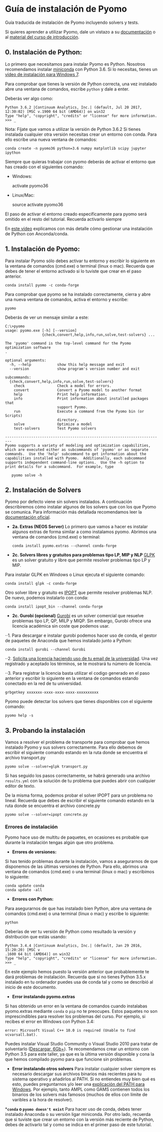 # Guía de instalación de Pyomo

Guía traducida de instalación de Pyomo incluyendo solvers y tests.

Si quieres aprender a utilizar Pyomo, dale un vistazo a su [documentación](http://www.pyomo.org/documentation) o al [material del curso de introducción](https://github.com/CAChemE/Taller-Optimizacion-Python-Pyomo).

## 0. Instalación de Python:
Lo primero que necesitamos para instalar Pyomo es Python. Nosotros recomendamos
instalar [miniconda](https://conda.io/miniconda.html) con Python 3.6.
Si lo necesitas, tienes un [vídeo de instalación para Windows 7](https://www.youtube.com/watch?v=x4xegDME5C0&feature=youtu.be&list=PLGBbVX_WvN7as_DnOGcpkSsUyXB1G_wqb).

Para comprobar que tienes la versión de Python correcta, una vez instalado abre una ventana de comandos, escribe `python` y dale a enter.

Deberás ver algo como:

```
Python 3.6.2 |Continuum Analytics, Inc.| (default, Jul 20 2017, 12:30:02) [MSC v.1900 64 bit (AMD64)] on win32
Type "help", "copyright", "credits" or "license" for more information.
>>> _
```

Nota: Fíjate que vamos a utilizar la versión de Python 3.6.2
Si tienes instalada cualquier otra versión necesitas crear un entorno con conda.
Para ello escribe una nueva ventana de comandos:

    conda create -n pyomo36 python=3.6 numpy matplotlib scipy jupyter ipython

Siempre que quieras trabajar con pyomo deberás de activar el entorno que has creado con
el siguientes comando:

* Windows:

    activate pyomo36

* Linux/Mac:

    source activate pyomo36
    
El paso de activar el entorno creado especificamente para pyomo será omitido en el resto del tutorial. Recuerda activarlo siempre

En [este vídeo](https://www.youtube.com/watch?v=cX6l3IzWewc&index=22&list=PLGBbVX_WvN7as_DnOGcpkSsUyXB1G_wqb)
explicamos con más detalle cómo gestionar una instalación de Python con Anconda/conda.

## 1. Instalación de Pyomo:
Para instalar Pyomo sólo debes activar tu entorno y escribir lo siguiente en la ventana de comandos
(cmd.exe) o terminal (linux o mac). Recuerda que debes de tener el entorno activado si lo tuviste que crear en el paso anterior.

    conda install pyomo -c conda-forge

Para comprobar que pyomo se ha instalado correctamente, cierra y abre una nueva
ventana de comandos, activa el entorno y escribe:

    pyomo

Deberás de ver un mensaje similar a este:

```terminal
C:\>pyomo
usage: pyomo.exe [-h] [--version]
                 {check,convert,help,info,run,solve,test-solvers} ...

The 'pyomo' command is the top-level command for the Pyomo optimization software
.

optional arguments:
  -h, --help            show this help message and exit
  --version             show program's version number and exit

subcommands:
  {check,convert,help,info,run,solve,test-solvers}
    check               Check a model for errors.
    convert             Convert a Pyomo model to another format
    help                Print help information.
    info                Print information about installed packages that
                        support Pyomo.
    run                 Execute a command from the Pyomo bin (or Scripts)
                        directory.
    solve               Optimize a model
    test-solvers        Test Pyomo solvers

-------------------------------------------------------------------------
Pyomo supports a variety of modeling and optimization capabilities,
which are executed either as subcommands of 'pyomo' or as separate
commands.  Use the 'help' subcommand to get information about the
capabilities installed with Pyomo.  Additionally, each subcommand
supports independent command-line options.  Use the -h option to
print details for a subcommand.  For example, type

   pyomo solve -h
```

## 2. Instalación de Solvers
Pyomo por defecto viene sin solvers instalados. A continuación describiremos
cómo instalar algunos de los solvers que con los que Pyomo se comunica.
Para información más detallada recomendamos leer la
[documentación oficial](https://software.sandia.gov/downloads/pub/pyomo/PyomoInstallGuide.html#Solvers).
* __2a. Extras (NEOS Server)__
Lo primero que vamos a hacer es instalar algunos extras de forma similar a
como instalamos pyomo. Abrimos una ventana de comandos (cmd.exe) o terminal:

    `conda install pyomo.extras --channel conda-forge`

* __2c. Solvers libres y gratuitos para problemas tipo LP, MIP y NLP__
[GLPK](https://www.gnu.org/software/glpk/) es un solver gratuito y libre que
permite resolver problemas tipo LP y MIP.

Para instalar GLPK en Windows o Linux ejecuta el siguiente comando:

    conda install glpk -c conda-forge

Otro solver libre y gratuito es
[IPOPT](https://projects.coin-or.org/Ipopt) que permite resolver problemas NLP.
De nuevo, podemos instalarlo con conda:

    conda install ipopt_bin --channel conda-forge

* __2c. Gurobi (opcional)__
[Gurobi](https://www.gurobi.com/index) es un solver comercial que resuelve
problemas tipo LP, QP, MILP y MIQP. Sin embargo, Gurobi ofrece
una licencia académica sin coste que podemos usar.

⋅⋅1. Para descargar e instalar gurobi podemos hacer uso de conda, el gestor de paquetes de
Anaconda que hemos instalado junto a Python:

    conda install gurobi --channel Gurobi

⋅⋅2.  [Solicita una licencia haciendo uso de tu email
 de la universidad](http://user.gurobi.com/download/licenses/free-academic).
 Una vez registrado y aceptado los términos, se te mostrará tu número de licencia.

⋅⋅3. Para registrar la licencia basta utilizar el codigo generado en el paso anterior y
escribir lo siguiente en la ventana de comandos estando conectado en la red de tu universidad.

    grbgetkey xxxxxxx-xxxx-xxxx-xxxx-xxxxxxxxxx
Pyomo puede detectar los solvers que tienes disponibles con el siguiente comando:

    pyomo help -s

## 3. Probando la instalación
Vamos a resolver el problema de transporte para comprobar que hemos instalado
Pyomo y sus solvers correctamente. Para ello debemos de escribir el siguiente comando
estando en la ruta donde se encuentra el archivo transport.py

    pyomo solve --solver=glpk transport.py

Si has seguido los pasos correctamente, se habrá generado una archivo `results.yml`
con la solución de tu problema que puedes abrir con cualquier editor de texto.

De la misma forma, podemos probar el solver IPOPT para un problema no lineal.
Recuerda que debes de escribir el siguiente comando
estando en la ruta donde se encuentra el archivo concrete.py

    pyomo solve --solver=ipopt concrete.py

### Errores de instalación
Pyomo hace uso de multitu de paquetes, en ocasiones es probable que durante
la instalación tengas algún que otro problema.

* __Errores de versiones:__

Si has tenido problemas durante la instalación, vamos a asegurarnos de que
disponemos de las últimas versiones de Python. Para ello, abrimos una ventana
de comandos (cmd.exe) o una terminal (linux o mac) y escribimos lo siguiente:

    conda update conda
    conda update -all

* __Errores con Python:__

Para asegurarnos de que has instalado bien Python, abre una ventana de
comandos (cmd.exe) o una terminal (linux o mac) y escribe lo siguiente:

    python

Deberías de ver tu versión de Python como resultado la versión y distribución que estás usando:

 ```terminal
 Python 3.4.4 |Continuum Analytics, Inc.| (default, Jan 29 2016, 15:20:20) [MSC v
.1600 64 bit (AMD64)] on win32
Type "help", "copyright", "credits" or "license" for more information.
>>> _
```

En este ejemplo hemos puesto la versión anterior que probablemente
te dará problemas de instalación.
Recuerda que si no tienes Python 3.5.x instalado en tu ordenador puedes usa de conda
tal y como se describió al inicio de este documento.

* __Error instalando pyomo.extras__

Si has obtenido un error en la ventana de comandos cuando instalabas pyomo.extras
mediante `conda` o `pip` no te preocupes. Estos paquetes no son imprescindibles para resolver
los problemas del curso. Por ejemplo, si recibes el error en Windows con Python 3.4:

```
error: Microsoft Visual C++ 10.0 is required (Unable to find vcvarsall.bat).
```

Puedes instalar Visual Studio Community o Visual Studio 2010 para tratar de solventarlo
([Descargar, 6Gb+](https://www.visualstudio.com/en-us/products/visual-studio-community-vs.aspx)).
Te recomendamos crear un entorno con Python 3.5 para este taller, ya que es la
última versión disponible y cona la que hemos compilado pyomo para que funcione sin
problemas.

* __Error instalando otros solvers__
Para instalar cualquier solver siempre es necesario descargar sus archivos
binarios más recientes para tu sistema operativo y añadirlos al PATH.
Si no entiendes muy bien qué es esto, puedes preguntarnos y/o leer una [explicación
del PATH para Windows](http://superuser.com/questions/284342/what-are-path-and-other-environment-variables-and-how-can-i-set-or-use-them).
Por ejemplo, tanto AMPL como GAMS contienen todos los binarios de los solvers
más famosos (muchos de ellos con límite de varibles a la hora de resolver).

*__`conda` o `pyomo doesn't exist`__
Para hacer uso de conda, debes tener instalado Anaconda o su versión ligar miniconda. Por otro lado, recuerda que si tuviste que crear un entorno con la versión más reciente de Python, debes de activarlo tal y como se indica en el primer paso de este tutorial.
